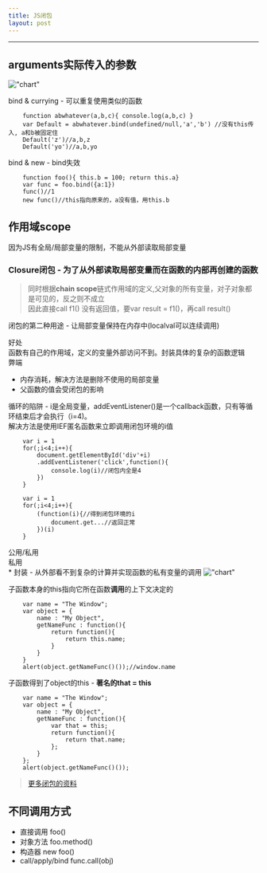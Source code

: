 ```yaml
---
title: JS闭包
layout: post
---
```

---
## arguments实际传入的参数
!["chart"](http://img.mukewang.com/5608d60d000103e812800720.jpg)  

bind & currying - 可以重复使用类似的函数  
		
		function abwhatever(a,b,c){ console.log(a,b,c) }
		var Default = abwhatever.bind(undefined/null,'a','b') //没有this传入, a和b被固定住
		Default('z')//a,b,z
		Default('yo')//a,b,yo

bind & new - bind失效  
		
		function foo(){ this.b = 100; return this.a}
		var func = foo.bind({a:1})
		func()//1
		new func()//this指向原来的，a没有值，用this.b

## 作用域scope
因为JS有全局/局部变量的限制，不能从外部读取局部变量  

### Closure闭包 - 为了从外部读取局部变量而在函数的内部再创建的函数  
> 同时根据**chain scope**链式作用域的定义,父对象的所有变量，对子对象都是可见的，反之则不成立  
> 因此直接call f1() 没有返回值，要var result = f1()，再call result()  

  闭包的第二种用途 - 让局部变量保持在内存中(localval可以连续调用)  

好处  
函数有自己的作用域，定义的变量外部访问不到。封装具体的复杂的函数逻辑  
弊端  
  * 内存消耗，解决方法是删除不使用的局部变量  
  * 父函数的值会受闭包的影响  

循环的陷阱 - i是全局变量，addEventListener()是一个callback函数，只有等循环结束后才会执行（i=4)。  
解决方法是使用IEF匿名函数来立即调用闭包环境的i值  
		
		var i = 1		
		for(;i<4;i++){
			document.getElementById('div'+i)
			.addEventListener('click',function(){
				console.log(i)//闭包内全是4			
			})		
		}
		
		var i = 1
		for(;i<4;i++){
			(function(i){//得到闭包环境的i
				document.get...//返回正常			
			})(i)		
		}
 

公用/私用  
  私用  
    * 封装 - 从外部看不到复杂的计算并实现函数的私有变量的调用
	!["chart"](http://img.mukewang.com/56a8b573000103af12800720.jpg)  

  子函数本身的this指向它所在函数**调用**的上下文决定的  

		var name = "The Window";
		var object = {
			name : "My Object",
			getNameFunc : function(){
				return function(){
					return this.name;
				}
			}
		}
		alert(object.getNameFunc()());//window.name

  子函数得到了object的this - **著名的that = this**  

		var name = "The Window";
		var object = {
			name : "My Object",
			getNameFunc : function(){
				var that = this;
				return function(){
					return that.name;
				};
			}
		};
		alert(object.getNameFunc()());

> [更多闭包的资料](http://www.ruanyifeng.com/blog/2009/08/learning_javascript_closures.html "阮一峰的网络日志")

## 不同调用方式
* 直接调用 foo()  
* 对象方法 foo.method()  
* 构造器   new foo()  
* call/apply/bind func.call(obj)  


